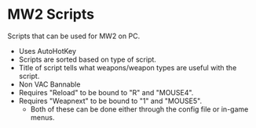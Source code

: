 # MW2 Scripts
Scripts that can be used for MW2 on PC.
 - Uses AutoHotKey 
 - Scripts are sorted based on type of script.
 - Title of script tells what weapons/weapon types are useful with the script.
 - Non VAC Bannable
 - Requires "Reload" to be bound to "R" and "MOUSE4".
 - Requires "Weapnext" to be bound to "1" and "MOUSE5".
   - Both of these can be done either through the config file or in-game menus.
